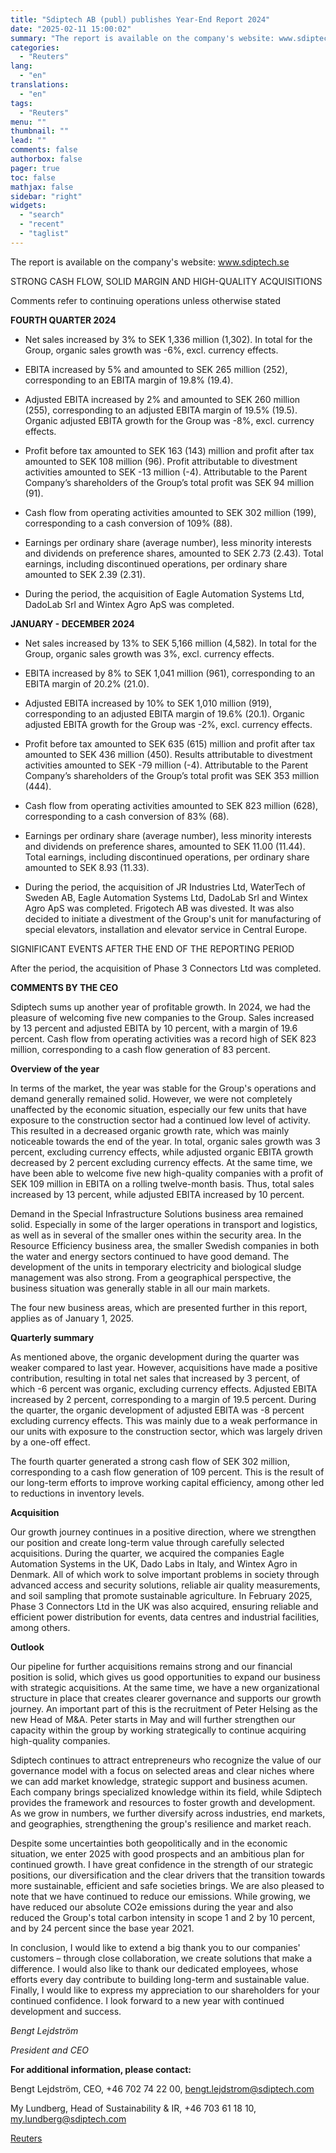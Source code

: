 ```yaml
---
title: "Sdiptech AB (publ) publishes Year-End Report 2024"
date: "2025-02-11 15:00:02"
summary: "The report is available on the company's website: www.sdiptech.seSTRONG CASH FLOW, SOLID MARGIN AND HIGH-QUALITY ACQUISITIONSComments refer to continuing operations unless otherwise statedFOURTH QUARTER 2024Net sales increased by 3% to SEK 1,336 million (1,302). In total for the Group, organic sales growth was -6%, excl. currency effects.EBITA increased by 5%..."
categories:
  - "Reuters"
lang:
  - "en"
translations:
  - "en"
tags:
  - "Reuters"
menu: ""
thumbnail: ""
lead: ""
comments: false
authorbox: false
pager: true
toc: false
mathjax: false
sidebar: "right"
widgets:
  - "search"
  - "recent"
  - "taglist"
---
```


The report is available on the company's website: www.sdiptech.se

STRONG CASH FLOW, SOLID MARGIN AND HIGH-QUALITY ACQUISITIONS

Comments refer to continuing operations unless otherwise stated

**FOURTH QUARTER 2024**

* Net sales increased by 3% to SEK 1,336 million (1,302). In total for the Group, organic sales growth was -6%, excl. currency effects.

* EBITA increased by 5% and amounted to SEK 265 million (252), corresponding to an EBITA margin of 19.8% (19.4).

* Adjusted EBITA increased by 2% and amounted to SEK 260 million (255), corresponding to an adjusted EBITA margin of 19.5% (19.5). Organic adjusted EBITA growth for the Group was -8%, excl. currency effects.

* Profit before tax amounted to SEK 163 (143) million and profit after tax amounted to SEK 108 million (96). Profit attributable to divestment activities amounted to SEK -13 million (-4). Attributable to the Parent Company’s shareholders of the Group’s total profit was SEK 94 million (91).

* Cash flow from operating activities amounted to SEK 302 million (199), corresponding to a cash conversion of 109% (88).
* Earnings per ordinary share (average number), less minority interests and dividends on preference shares, amounted to SEK 2.73 (2.43). Total earnings, including discontinued operations, per ordinary share amounted to SEK 2.39 (2.31).

* During the period, the acquisition of Eagle Automation Systems Ltd, DadoLab Srl and Wintex Agro ApS was completed.

**JANUARY - DECEMBER 2024**

* Net sales increased by 13% to SEK 5,166 million (4,582). In total for the Group, organic sales growth was 3%, excl. currency effects.

* EBITA increased by 8% to SEK 1,041 million (961), corresponding to an EBITA margin of 20.2% (21.0).

* Adjusted EBITA increased by 10% to SEK 1,010 million (919), corresponding to an adjusted EBITA margin of 19.6% (20.1). Organic adjusted EBITA growth for the Group was -2%, excl. currency effects.

* Profit before tax amounted to SEK 635 (615) million and profit after tax amounted to SEK 436 million (450). Results attributable to divestment activities amounted to SEK -79 million (-4). Attributable to the Parent Company’s shareholders of the Group’s total profit was SEK 353 million (444).

* Cash flow from operating activities amounted to SEK 823 million (628), corresponding to a cash conversion of 83% (68).
* Earnings per ordinary share (average number), less minority interests and dividends on preference shares, amounted to SEK 11.00 (11.44). Total earnings, including discontinued operations, per ordinary share amounted to SEK 8.93 (11.33).

* During the period, the acquisition of JR Industries Ltd, WaterTech of Sweden AB, Eagle Automation Systems Ltd, DadoLab Srl and Wintex Agro ApS was completed. Frigotech AB was divested. It was also decided to initiate a divestment of the Group's unit for manufacturing of special elevators, installation and elevator service in Central Europe.

SIGNIFICANT EVENTS AFTER THE END OF THE REPORTING PERIOD

After the period, the acquisition of Phase 3 Connectors Ltd was completed.

**COMMENTS BY THE CEO**

Sdiptech sums up another year of profitable growth. In 2024, we had the pleasure of welcoming five new companies to the Group. Sales increased by 13 percent and adjusted EBITA by 10 percent, with a margin of 19.6 percent. Cash flow from operating activities was a record high of SEK 823 million, corresponding to a cash flow generation of 83 percent.

**Overview of the year**

In terms of the market, the year was stable for the Group's operations and demand generally remained solid. However, we were not completely unaffected by the economic situation, especially our few units that have exposure to the construction sector had a continued low level of activity. This resulted in a decreased organic growth rate, which was mainly noticeable towards the end of the year. In total, organic sales growth was 3 percent, excluding currency effects, while adjusted organic EBITA growth decreased by 2 percent excluding currency effects. At the same time, we have been able to welcome five new high-quality companies with a profit of SEK 109 million in EBITA on a rolling twelve-month basis. Thus, total sales increased by 13 percent, while adjusted EBITA increased by 10 percent.

Demand in the Special Infrastructure Solutions business area remained solid. Especially in some of the larger operations in transport and logistics, as well as in several of the smaller ones within the security area. In the Resource Efficiency business area, the smaller Swedish companies in both the water and energy sectors continued to have good demand. The development of the units in temporary electricity and biological sludge management was also strong. From a geographical perspective, the business situation was generally stable in all our main markets.

The four new business areas, which are presented further in this report, applies as of January 1, 2025.

**Quarterly summary**

As mentioned above, the organic development during the quarter was weaker compared to last year. However, acquisitions have made a positive contribution, resulting in total net sales that increased by 3 percent, of which -6 percent was organic, excluding currency effects. Adjusted EBITA increased by 2 percent, corresponding to a margin of 19.5 percent. During the quarter, the organic development of adjusted EBITA was -8 percent excluding currency effects. This was mainly due to a weak performance in our units with exposure to the construction sector, which was largely driven by a one-off effect.

The fourth quarter generated a strong cash flow of SEK 302 million, corresponding to a cash flow generation of 109 percent. This is the result of our long-term efforts to improve working capital efficiency, among other led to reductions in inventory levels.

**Acquisition**

Our growth journey continues in a positive direction, where we strengthen our position and create long-term value through carefully selected acquisitions. During the quarter, we acquired the companies Eagle Automation Systems in the UK, Dado Labs in Italy, and Wintex Agro in Denmark. All of which work to solve important problems in society through advanced access and security solutions, reliable air quality measurements, and soil sampling that promote sustainable agriculture. In February 2025, Phase 3 Connectors Ltd in the UK was also acquired, ensuring reliable and efficient power distribution for events, data centres and industrial facilities, among others.

**Outlook**

Our pipeline for further acquisitions remains strong and our financial position is solid, which gives us good opportunities to expand our business with strategic acquisitions. At the same time, we have a new organizational structure in place that creates clearer governance and supports our growth journey. An important part of this is the recruitment of Peter Helsing as the new Head of M&A. Peter starts in May and will further strengthen our capacity within the group by working strategically to continue acquiring high-quality companies.

Sdiptech continues to attract entrepreneurs who recognize the value of our governance model with a focus on selected areas and clear niches where we can add market knowledge, strategic support and business acumen. Each company brings specialized knowledge within its field, while Sdiptech provides the framework and resources to foster growth and development. As we grow in numbers, we further diversify across industries, end markets, and geographies, strengthening the group's resilience and market reach.

Despite some uncertainties both geopolitically and in the economic situation, we enter 2025 with good prospects and an ambitious plan for continued growth. I have great confidence in the strength of our strategic positions, our diversification and the clear drivers that the transition towards more sustainable, efficient and safe societies brings. We are also pleased to note that we have continued to reduce our emissions. While growing, we have reduced our absolute CO2e emissions during the year and also reduced the Group's total carbon intensity in scope 1 and 2 by 10 percent, and by 24 percent since the base year 2021.

In conclusion, I would like to extend a big thank you to our companies' customers – through close collaboration, we create solutions that make a difference. I would also like to thank our dedicated employees, whose efforts every day contribute to building long-term and sustainable value. Finally, I would like to express my appreciation to our shareholders for your continued confidence. I look forward to a new year with continued development and success.

*Bengt Lejdström*

*President and CEO*

**For additional information, please contact:**

Bengt Lejdström, CEO, +46 702 74 22 00, bengt.lejdstrom@sdiptech.com

My Lundberg, Head of Sustainability & IR, +46 703 61 18 10, my.lundberg@sdiptech.com

[Reuters](https://www.tradingview.com/news/reuters.com,2025-02-11:newsml_MFN7YdpR:0-sdiptech-ab-publ-publishes-year-end-report-2024/)
